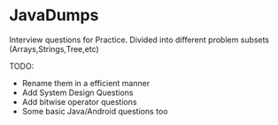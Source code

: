 JavaDumps
=========

Interview questions for Practice. Divided into different problem subsets (Arrays,Strings,Tree,etc) 

TODO:
- Rename them in a efficient manner
- Add System Design Questions
- Add bitwise operator questions
- Some basic Java/Android questions too 
